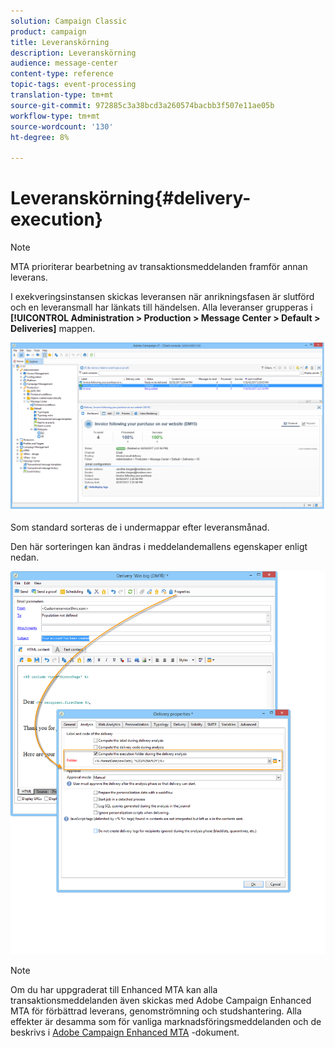 ```yaml
---
solution: Campaign Classic
product: campaign
title: Leveranskörning
description: Leveranskörning
audience: message-center
content-type: reference
topic-tags: event-processing
translation-type: tm+mt
source-git-commit: 972885c3a38bcd3a260574bacbb3f507e11ae05b
workflow-type: tm+mt
source-wordcount: '130'
ht-degree: 8%

---
```



# Leveranskörning{#delivery-execution}

>[!NOTE]
>
>MTA prioriterar bearbetning av transaktionsmeddelanden framför annan leverans.

I exekveringsinstansen skickas leveransen när anrikningsfasen är slutförd och en leveransmall har länkats till händelsen. Alla leveranser grupperas i **[!UICONTROL Administration > Production > Message Center > Default > Deliveries]** mappen.

![](assets/messagecenter_deliveries_execinstances_001.png)

Som standard sorteras de i undermappar efter leveransmånad.

Den här sorteringen kan ändras i meddelandemallens egenskaper enligt nedan.

![](assets/messagecenter_deliveries_properties_001.png)

>[!NOTE]
>
>Om du har uppgraderat till Enhanced MTA kan alla transaktionsmeddelanden även skickas med Adobe Campaign Enhanced MTA för förbättrad leverans, genomströmning och studshantering. Alla effekter är desamma som för vanliga marknadsföringsmeddelanden och de beskrivs i [Adobe Campaign Enhanced MTA](https://helpx.adobe.com/se/campaign/kb/acc-campaign-enhanced-mta.html) -dokument.